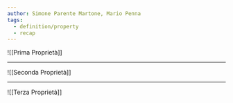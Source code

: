 ```yaml
---
author: Simone Parente Martone, Mario Penna
tags:
  - definition/property
  - recap
---
```

![[Prima Proprietà]]

---

![[Seconda Proprietà]]

---

![[Terza Proprietà]]

